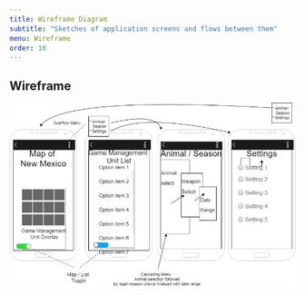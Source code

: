 ```yaml
---
title: Wireframe Diagram
subtitle: "Sketches of application screens and flows between them"
menu: Wireframe
order: 10
---
```


## Wireframe 


![Top Tag Wireframe](img/wireframe.png)